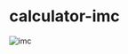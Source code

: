 # calculator-imc

![imc](https://user-images.githubusercontent.com/104948437/225163058-8714b585-04c1-4ec0-a84d-59b6e7cecc37.PNG)
